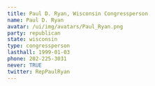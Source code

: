 ```yaml
---
title: Paul D. Ryan, Wisconsin Congressperson
name: Paul D. Ryan
avatar: /ui/img/avatars/Paul_Ryan.png
party: republican
state: wisconsin
type: congressperson
lasthall: 1999-01-03
phone: 202-225-3031
never: TRUE
twitter: RepPaulRyan
---
```


